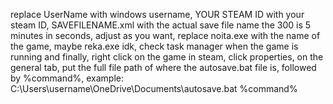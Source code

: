 replace UserName with windows username, YOUR STEAM ID with your steam ID, SAVEFILENAME.xml with the actual save file name
the 300 is 5 minutes in seconds, adjust as you want, 
replace noita.exe with the name of the game, maybe reka.exe idk, check task manager when the game is running
and finally, right click on the game in steam, click properties, on the general tab, put the full file path of where the autosave.bat file is, followed by %command%, example: C:\Users\username\OneDrive\Documents\autosave.bat %command% 
